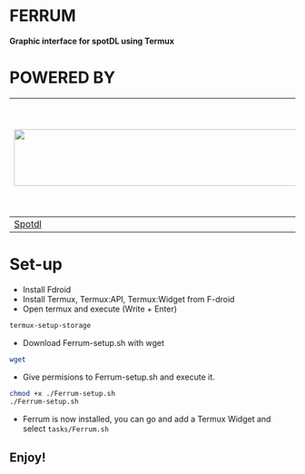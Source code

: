 # FERRUM
**Graphic interface for spotDL using Termux**

# POWERED BY
| <img src="https://github.com/spotDL/spotify-downloader/blob/master/docs/static/logo-transparent.png?raw=true" width="512px" height="100px">|<img src="https://github.com/termux/termux-app/blob/master/art/ic_launcher2_round.png?raw=true" width="512px" height="200px">|<img src="https://github.com/termux/termux-app/blob/master/art/ic_launcher2_round.png?raw=true" width="512px" height="200px">|<img src="https://github.com/termux/termux-app/blob/master/art/ic_launcher2_round.png?raw=true" width="512px" height="200px">|<img src="https://upload.wikimedia.org/wikipedia/commons/thumb/3/3c/F-Droid_Logo_4.svg/1200px-F-Droid_Logo_4.svg.png" width="490px" height="190px">|
|--------|------------|------------|---------------|--------|
| [Spotdl](https://github.com/spotDL/spotify-downloader) | [Termux:APP](https://github.com/termux/termux-app) | [Termux:API](https://github.com/termux/termux-api) | [Termux:Widget](https://github.com/termux/termux-widget)  | [F-droid](https://github.com/f-droid/fdroidclient) |

# Set-up
  - Install Fdroid
  - Install Termux, Termux:API, Termux:Widget from F-droid
  - Open termux and execute (Write + Enter)
  ```sh
  termux-setup-storage
  ```
  - Download Ferrum-setup.sh with wget
  ```sh
  wget 
  ```
  - Give permisions to Ferrum-setup.sh and execute it.
  
  ```sh
  chmod +x ./Ferrum-setup.sh
  ./Ferrum-setup.sh
  ```
  - Ferrum is now installed, you can go and add a Termux Widget and select ``tasks/Ferrum.sh``
  
  ## Enjoy!
  
  
  


